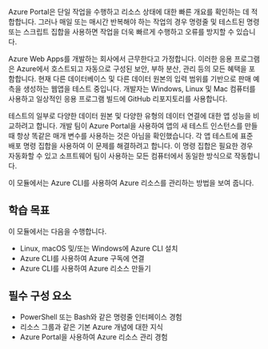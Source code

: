 Azure Portal은 단일 작업을 수행하고 리소스 상태에 대한 빠른 개요를 확인하는 데 적합합니다. 그러나 매일 또는 매시간 반복해야 하는 작업의 경우 명령줄 및 테스트된 명령 또는 스크립트 집합을 사용하면 작업을 더욱 빠르게 수행하고 오류를 방지할 수 있습니다.

Azure Web Apps를 개발하는 회사에서 근무한다고 가정합니다. 이러한 응용 프로그램은 Azure에서 호스트되고 자동으로 구성된 보안, 부하 분산, 관리 등의 모든 혜택을 포함합니다. 현재 다른 데이터베이스 및 다른 데이터 원본의 입력 범위를 기반으로 판매 예측을 생성하는 웹앱을 테스트 중입니다. 개발자는 Windows, Linux 및 Mac 컴퓨터를 사용하고 일상적인 응용 프로그램 빌드에 GitHub 리포지토리를 사용합니다.

테스트의 일부로 다양한 데이터 원본 및 다양한 유형의 데이터 연결에 대한 앱 성능을 비교하려고 합니다. 개발 팀이 Azure Portal을 사용하여 앱의 새 테스트 인스턴스를 만들 때 항상 똑같은 매개 변수를 사용하는 것은 아님을 확인했습니다. 각 앱 테스트에 표준 배포 명령 집합을 사용하여 이 문제를 해결하려고 합니다. 이 명령 집합은 필요한 경우 자동화할 수 있고 소프트웨어 팀이 사용하는 모든 컴퓨터에서 동일한 방식으로 작동합니다.

이 모듈에서는 Azure CLI를 사용하여 Azure 리소스를 관리하는 방법을 보여 줍니다.

## <a name="learning-objectives"></a>학습 목표

이 모듈에서는 다음을 수행합니다.

- Linux, macOS 및/또는 Windows에 Azure CLI 설치
- Azure CLI를 사용하여 Azure 구독에 연결
- Azure CLI를 사용하여 Azure 리소스 만들기

## <a name="prerequisites"></a>필수 구성 요소

- PowerShell 또는 Bash와 같은 명령줄 인터페이스 경험
- 리소스 그룹과 같은 기본 Azure 개념에 대한 지식
- Azure Portal을 사용하여 Azure 리소스 관리 경험